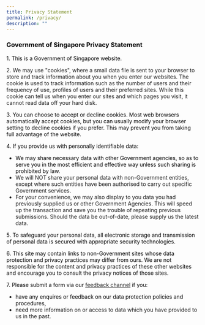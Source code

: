 ```yaml
---
title: Privacy Statement
permalink: /privacy/
description: ""
---
```


<h3 style="text-align: justify;"><span style="color: #000000;"><strong>Government of Singapore Privacy Statement</strong></span></h3>

<p><span style="color: #000000;">1. This is a Government of Singapore website.</span></p>
<p>2. We may use "cookies", where a small data file is sent to your browser to store and track information about you when you enter our websites. The cookie is used to track information such as the number of users and their frequency of use, profiles of users and their preferred sites. While this cookie can tell us when you enter our sites and which pages you visit, it cannot read data off your hard disk.<span style="color: #000000;">&nbsp; &nbsp; &nbsp;</span></p>
<p><span style="color: #000000;">3. You can choose to accept or decline cookies. Most web browsers automatically accept cookies, but you can usually modify your browser setting to decline cookies if you prefer. This may prevent you from taking full advantage of the website.</span></p>
<p><span style="color: #000000;">4. If you provide us with personally identifiable data:</span></p>
<ul>
<li><span style="color: #000000;">We may share necessary data with other Government agencies, so as to serve you in the most efficient and effective way unless such sharing is prohibited by law.</span></li>
<li>We will NOT share your personal data with non-Government entities, except where such entities have been authorised to carry out specific Government services.</li>
<li>For your convenience, we may also display to you data you had previously supplied us or other Government Agencies. This will speed up the transaction and save you the trouble of repeating previous submissions. Should the data be out-of-date, please supply us the latest data.</li>
</ul>
<p><span style="color: #000000;">5. To safeguard your personal data, all electronic storage and transmission of personal data is secured with appropriate security technologies.</span><span style="color: #000000;">&nbsp;&nbsp;&nbsp;</span></p>
<p><span style="color: #000000;">6. This site may contain links to non-Government sites whose data protection and privacy practices may differ from ours. We are not responsible for the content and privacy practices of these other websites and encourage you to consult the privacy notices of those sites.</span></p>
<p><span style="color: #000000;">7. Please submit a form via our <a href="https://form.gov.sg/#!/5abc7befcd62d10030f7e223" target="_blank">feedback channel</a> if you:</span></p>
<ul>
<li><span style="color: #000000;">have any enquires or feedback on our data protection policies and procedures, </span></li>
<li><span style="color: #000000;">need</span>&nbsp;more information on or access to data which you have provided to us in the past.</li>
</ul>